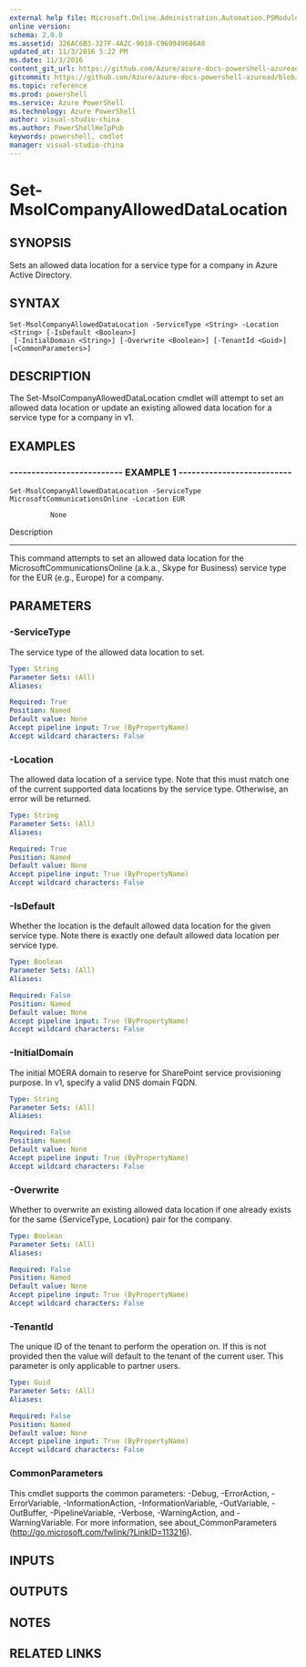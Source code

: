 ```yaml
---
external help file: Microsoft.Online.Administration.Automation.PSModule.dll-Help.xml
online version: 
schema: 2.0.0
ms.assetid: 326AC6B3-327F-4A2C-9018-C969949606A0
updated_at: 11/3/2016 5:22 PM
ms.date: 11/3/2016
content_git_url: https://github.com/Azure/azure-docs-powershell-azuread/blob/master/Azure%20AD%20Cmdlets/MSOnline/v1/Set-MsolCompanyAllowedDataLocation.md
gitcommit: https://github.com/Azure/azure-docs-powershell-azuread/blob/cedef1609da4230592c00be27ccc62e342e2df61/Azure%20AD%20Cmdlets/MSOnline/v1/Set-MsolCompanyAllowedDataLocation.md
ms.topic: reference
ms.prod: powershell
ms.service: Azure PowerShell
ms.technology: Azure PowerShell
author: visual-studio-china
ms.author: PowerShellHelpPub
keywords: powershell, cmdlet
manager: visual-studio-china
---
```


# Set-MsolCompanyAllowedDataLocation

## SYNOPSIS
Sets an allowed data location for a service type for a company in Azure Active Directory.

## SYNTAX

```
Set-MsolCompanyAllowedDataLocation -ServiceType <String> -Location <String> [-IsDefault <Boolean>]
 [-InitialDomain <String>] [-Overwrite <Boolean>] [-TenantId <Guid>] [<CommonParameters>]
```

## DESCRIPTION
The Set-MsolCompanyAllowedDataLocation cmdlet will attempt to set an allowed data location or update an existing allowed data location for a service type for a company in v1.

## EXAMPLES

### -------------------------- EXAMPLE 1 --------------------------
```
Set-MsolCompanyAllowedDataLocation -ServiceType MicrosoftCommunicationsOnline -Location EUR

          None
```

Description

-----------

This command attempts to set an allowed data location for the MicrosoftCommunicationsOnline (a.k.a., Skype for Business) service type for the EUR (e.g., Europe) for a company.

## PARAMETERS

### -ServiceType
The service type of the allowed data location to set.

```yaml
Type: String
Parameter Sets: (All)
Aliases: 

Required: True
Position: Named
Default value: None
Accept pipeline input: True (ByPropertyName)
Accept wildcard characters: False
```

### -Location
The allowed data location of a service type.
Note that this must match one of the current supported data locations by the service type.
Otherwise, an error will be returned.

```yaml
Type: String
Parameter Sets: (All)
Aliases: 

Required: True
Position: Named
Default value: None
Accept pipeline input: True (ByPropertyName)
Accept wildcard characters: False
```

### -IsDefault
Whether the location is the default allowed data location for the given service type.
Note there is exactly one default allowed data location per service type.

```yaml
Type: Boolean
Parameter Sets: (All)
Aliases: 

Required: False
Position: Named
Default value: None
Accept pipeline input: True (ByPropertyName)
Accept wildcard characters: False
```

### -InitialDomain
The initial MOERA domain to reserve for SharePoint service provisioning purpose.
In v1, specify a valid DNS domain FQDN.

```yaml
Type: String
Parameter Sets: (All)
Aliases: 

Required: False
Position: Named
Default value: None
Accept pipeline input: True (ByPropertyName)
Accept wildcard characters: False
```

### -Overwrite
Whether to overwrite an existing allowed data location if one already exists for the same {ServiceType, Location} pair for the company.

```yaml
Type: Boolean
Parameter Sets: (All)
Aliases: 

Required: False
Position: Named
Default value: None
Accept pipeline input: True (ByPropertyName)
Accept wildcard characters: False
```

### -TenantId
The unique ID of the tenant to perform the operation on.
If this is not provided then the value will default to the tenant of the current user.
This parameter is only applicable to partner users.

```yaml
Type: Guid
Parameter Sets: (All)
Aliases: 

Required: False
Position: Named
Default value: None
Accept pipeline input: True (ByPropertyName)
Accept wildcard characters: False
```

### CommonParameters
This cmdlet supports the common parameters: -Debug, -ErrorAction, -ErrorVariable, -InformationAction, -InformationVariable, -OutVariable, -OutBuffer, -PipelineVariable, -Verbose, -WarningAction, and -WarningVariable. For more information, see about_CommonParameters (http://go.microsoft.com/fwlink/?LinkID=113216).

## INPUTS

## OUTPUTS

## NOTES

## RELATED LINKS

